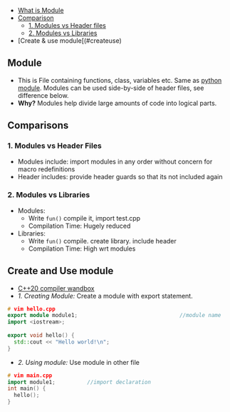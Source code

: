 - [What is Module](#what)
- [Comparison](#comp)
  - [1. Modules vs Header files](#modh)
  - [2. Modules vs Libraries](#modl)
- [Create & use module[(#createuse)

<a name=what></a>
## Module
- This is File containing functions, class, variables etc. Same as [python module](/Languages/ScriptingLanguages/Python/Modules). Modules can be used side-by-side of header files, see difference below.
- **Why?** Modules help divide large amounts of code into logical parts.

<a name=comp></a>
## Comparisons

<a name=modh></a>
### 1. Modules vs Header Files
- Modules include: import modules in any order without concern for macro redefinitions
- Header includes: provide header guards so that its not included again

<a name=modl></a>
### 2. Modules vs Libraries
- Modules: 
  - Write `fun()` compile it, import test.cpp
  - Compilation Time: Hugely reduced
- Libraries: 
  - Write `fun()` compile. create library. include header
  - Compilation Time: High wrt modules

<a name=createuse></a>
## Create and Use module
- [C++20 compiler wandbox](https://wandbox.org/)
- _1. Creating Module:_ Create a module with export statement.
```c++
# vim hello.cpp     
export module module1;                                //module name
import <iostream>;         
 
export void hello() {                       
  std::cout << "Hello world!\n";
}
```

- _2. Using module:_ Use module in other file
```c++
# vim main.cpp 
import module1;          //import declaration
int main() {
  hello();
}
```

